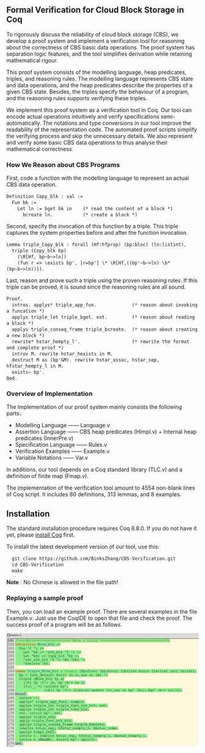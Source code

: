 ## Formal Verification for Cloud Block Storage in Coq

To rigorously discuss the reliability of cloud block storage (CBS), we develop a proof system and implement a verification tool for reasoning about the correctness of CBS basic data operations. The proof system has separation logic features, and the tool simplifies derivation while retaining mathematical rigour.

This proof system consists of the modelling language, heap predicates, triples, and reasoning rules. The modelling language represents CBS state and data operations, and the heap predicates describe the properties of a given CBS state. Besides, the triples specify the behaviour of a program, and the reasoning rules supports verifying these triples.


We implement this proof system as a verification tool in Coq. Our tool can encode actual operations intuitively and verify specifications semi-automatically. The notations and type conversions in our tool improve the readability of the representation code. The automated proof scripts simplify the verifying process and skip the unnecessary details. We also represent and verify some basic CBS data operations to thus analyse their mathematical correctness.

### How We Reason about CBS Programs

First, code a function with the modelling language to represent an actual CBS data operation.

```Coq
Definition Copy_blk : val := 
  Fun bk :=
    Let ln := bget bk in    (* read the content of a block *)
      bcreate ln.           (* create a block *)
```

Second, specify the invocation of this function by a triple. This triple captures the system properties before and after the function invocation.

```Coq
Lemma triple_Copy_blk : forall (Hf:hfprop) (bp:bloc) (ln:listint),
  triple (Copy_blk bp)
    (\R[Hf, bp~b~>ln])
    (fun r => \exists bp', [r=bp'] \* \R[Hf,((bp'~b~>ln) \b* (bp~b~>ln))]).
```

Last, reason and prove such a triple using the proven reasoning rules. If this triple can be proved, it is sound since the reasoning rules are all sound. 

```Coq
Proof.
  intros. applys* triple_app_fun.             (* reason about invoking a funcation *)
  applys triple_let triple_bget. ext.         (* reason about reading a block *)
  applys triple_conseq_frame triple_bcreate.  (* reason about creating a new block *)
  rewrite* hstar_hempty_l'.                   (* rewrite the format and complete proof *)
  introv M. rewrite hstar_hexists in M.
  destruct M as (bp'&M). rewrite hstar_assoc, hstar_sep, hfstar_hempty_l in M.
  exists~ bp'.
Qed.
```

### Overview of Implementation

The Implementation of our proof system mainly consists the following parts:.

- Modelling Language  ——  Language.v
- Assertion Language  ——  CBS heap predicates (Himpl.v) + Internal heap predicates (InnerPre.v) 
- Specification Language  ——  Rules.v
- Verification Examples  ——  Example.v
- Variable Notations —— Var.v 

In additions, our tool depends on a Coq standard library (TLC.v) and a definition of finite map (Fmap.v).

The implementation of the verification tool amount to 4554 non-blank lines of Coq script. It includes 80 definitions, 313 lemmas, and 8 examples.

## Installation

The standard installation procedure requires Coq 8.8.0. If you do not have it yet, please [install Coq](https://github.com/coq/coq/releases/download/V8.8.0/coq-8.8.0-installer-windows-x86_64.exe) first.

To install the latest development version of our tool, use this:

```
  git clone https://github.com/BinksZhang/CBS-Verification.git
  cd CBS-Verification
  make
```

**Note** : No Chinese is allowed in the file path!

### Replaying a sample proof

Then, you can load an example proof. There are several examples in the file Example.v. Just use the CoqIDE to open that file and check the proof. The success proof of a program will be as follows.

<img src="Move.png" alt="avatar" style="zoom:50%;" />

